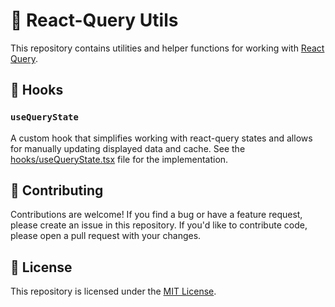 # 🚀 React-Query Utils

This repository contains utilities and helper functions for working with [React Query](https://react-query.tanstack.com/).

## 🎣 Hooks

### `useQueryState`

A custom hook that simplifies working with react-query states and allows for manually updating displayed data and cache. See the [hooks/useQueryState.tsx](hooks/useQueryState.tsx) file for the implementation.

## 🤝 Contributing

Contributions are welcome! If you find a bug or have a feature request, please create an issue in this repository. If you'd like to contribute code, please open a pull request with your changes.

## 📄 License

This repository is licensed under the [MIT License](LICENSE).